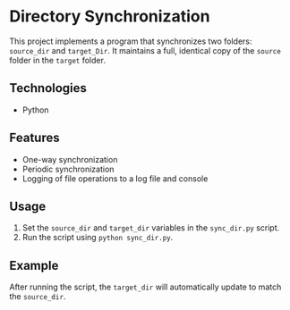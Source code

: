 # Directory Synchronization

This project implements a program that synchronizes two folders: `source_dir` and `target_Dir`. It maintains a full, identical copy of the `source` folder in the `target` folder.

## Technologies
- Python

## Features
- One-way synchronization
- Periodic synchronization
- Logging of file operations to a log file and console

## Usage
1. Set the `source_dir` and `target_dir` variables in the `sync_dir.py` script.
2. Run the script using `python sync_dir.py`.

## Example
After running the script, the `target_dir` will automatically update to match the `source_dir`.
